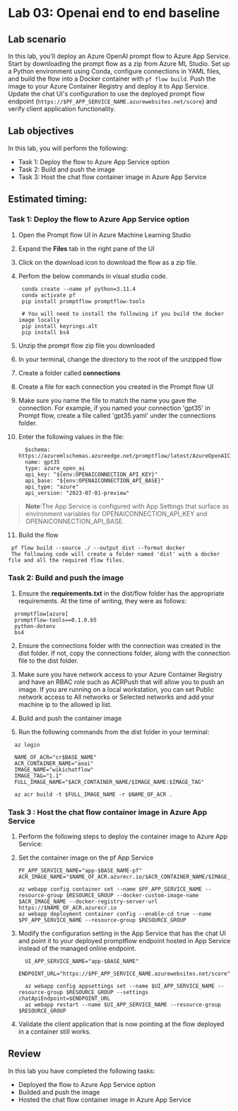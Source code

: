 # Lab 03: Openai end to end baseline

## Lab scenario
In this lab, you'll deploy an Azure OpenAI prompt flow to Azure App Service. Start by downloading the prompt flow as a zip from Azure ML Studio. Set up a Python environment using Conda, configure connections in YAML files, and build the flow into a Docker container with `pf flow build`. Push the image to your Azure Container Registry and deploy it to App Service. Update the chat UI's configuration to use the deployed prompt flow endpoint (`https://$PF_APP_SERVICE_NAME.azurewebsites.net/score`) and verify client application functionality.

## Lab objectives
In this lab, you will perform the following:
- Task 1: Deploy the flow to Azure App Service option
- Task 2: Build and push the image
- Task 3: Host the chat flow container image in Azure App Service

## Estimated timing:

### Task 1: Deploy the flow to Azure App Service option

1. Open the Prompt flow UI in Azure Machine Learning Studio

2. Expand the **Files** tab in the right pane of the UI

3. Click on the download icon to download the flow as a zip file.

4. Perfom the below commands in visual studio code.

   ```
    conda create --name pf python=3.11.4
    conda activate pf
    pip install promptflow promptflow-tools
    
    # You will need to install the following if you build the docker image locally
    pip install keyrings.alt
    pip install bs4
   
    ```

5. Unzip the prompt flow zip file you downloaded

6. In your terminal, change the directory to the root of the unzipped flow

7. Create a folder called **connections**

8. Create a file for each connection you created in the Prompt flow UI

9. Make sure you name the file to match the name you gave the connection. For example, if you named your connection 'gpt35' in Prompt flow, create a file called 'gpt35.yaml' under the connections folder.

10. Enter the following values in the file:

    ```
      $schema: https://azuremlschemas.azureedge.net/promptflow/latest/AzureOpenAIConnection.schema.json
      name: gpt35
      type: azure_open_ai
      api_key: "${env:OPENAICONNECTION_API_KEY}"
      api_base: "${env:OPENAICONNECTION_API_BASE}"
      api_type: "azure"
      api_version: "2023-07-01-preview"

    ```
>**Note**:The App Service is configured with App Settings that surface as environment variables for OPENAICONNECTION_API_KEY and OPENAICONNECTION_API_BASE.

11. Build the flow
    
 ```
  pf flow build --source ./ --output dist --format docker
  The following code will create a folder named 'dist' with a docker file and all the required flow files.

```

### Task 2: Build and push the image

1. Ensure the **requirements.txt** in the dist/flow folder has the appropriate requirements. At the time of writing, they were as follows:

  ```
    promptflow[azure]
    promptflow-tools==0.1.0.b5
    python-dotenv
    bs4
  ```
2. Ensure the connections folder with the connection was created in the dist folder. If not, copy the connections folder, along with the connection file to the dist folder.

3. Make sure you have network access to your Azure Container Registry and have an RBAC role such as ACRPush that will allow you to push an image. If you are running on a local workstation, you can set Public network access to All networks or Selected networks and add your machine ip to the allowed ip list.

4. Build and push the container image

5. Run the following commands from the dist folder in your terminal:

  ```
    az login
    
    NAME_OF_ACR="cr$BASE_NAME"
    ACR_CONTAINER_NAME="aoai"
    IMAGE_NAME="wikichatflow"
    IMAGE_TAG="1.1"
    FULL_IMAGE_NAME="$ACR_CONTAINER_NAME/$IMAGE_NAME:$IMAGE_TAG"
    
    az acr build -t $FULL_IMAGE_NAME -r $NAME_OF_ACR .
  
  ```
### Task 3 : Host the chat flow container image in Azure App Service

1. Perform the following steps to deploy the container image to Azure App Service:

2. Set the container image on the pf App Service

    ```
    PF_APP_SERVICE_NAME="app-$BASE_NAME-pf"
    ACR_IMAGE_NAME="$NAME_OF_ACR.azurecr.io/$ACR_CONTAINER_NAME/$IMAGE_NAME:$IMAGE_TAG"
    
    az webapp config container set --name $PF_APP_SERVICE_NAME --resource-group $RESOURCE_GROUP --docker-custom-image-name $ACR_IMAGE_NAME --docker-registry-server-url https://$NAME_OF_ACR.azurecr.io
    az webapp deployment container config --enable-cd true --name $PF_APP_SERVICE_NAME --resource-group $RESOURCE_GROUP
    ```
    
3. Modify the configuration setting in the App Service that has the chat UI and point it to your deployed promptflow endpoint hosted in App Service instead of the managed online endpoint.

    ```
      UI_APP_SERVICE_NAME="app-$BASE_NAME"
      ENDPOINT_URL="https://$PF_APP_SERVICE_NAME.azurewebsites.net/score"
      
      az webapp config appsettings set --name $UI_APP_SERVICE_NAME --resource-group $RESOURCE_GROUP --settings chatApiEndpoint=$ENDPOINT_URL
      az webapp restart --name $UI_APP_SERVICE_NAME --resource-group $RESOURCE_GROUP
    ```
4. Validate the client application that is now pointing at the flow deployed in a container still works.

## Review
In this lab you have completed the following tasks:
- Deployed the flow to Azure App Service option
- Builded and push the image
- Hosted the chat flow container image in Azure App Service
